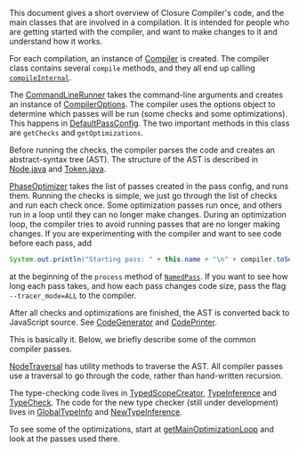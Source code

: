 This document gives a short overview of Closure Compiler's code, and the main classes that are involved in a compilation. It is intended for people who are getting started with the compiler, and want to make changes to it and understand how it works.

For each compilation, an instance of [Compiler](https://github.com/google/closure-compiler/blob/master/src/com/google/javascript/jscomp/Compiler.java) is created. The compiler class contains several `compile` methods, and they all end up calling [`compileInternal`](https://github.com/google/closure-compiler/search?utf8=%E2%9C%93&q=%22private+void+compileInternal%28%29%22).

The [CommandLineRunner](https://github.com/google/closure-compiler/blob/master/src/com/google/javascript/jscomp/CommandLineRunner.java) takes the command-line arguments and creates an instance of [CompilerOptions](https://github.com/google/closure-compiler/blob/master/src/com/google/javascript/jscomp/CompilerOptions.java). The compiler uses the options object to determine which passes will be run (some checks and some optimizations). This happens in [DefaultPassConfig](https://github.com/google/closure-compiler/blob/master/src/com/google/javascript/jscomp/DefaultPassConfig.java). The two important methods in this class are `getChecks` and `getOptimizations`.

Before running the checks, the compiler parses the code and creates an abstract-syntax tree (AST). The structure of the AST is described in [Node.java](https://github.com/google/closure-compiler/blob/master/src/com/google/javascript/rhino/Node.java) and [Token.java](https://github.com/google/closure-compiler/blob/master/src/com/google/javascript/rhino/Token.java).

[PhaseOptimizer](https://github.com/google/closure-compiler/blob/master/src/com/google/javascript/jscomp/PhaseOptimizer.java) takes the list of passes created in the pass config, and runs them. Running the checks is simple, we just go through the list of checks and run each check once. Some optimization passes run once, and others run in a loop until they can no longer make changes. During an optimization loop, the compiler tries to avoid running passes that are no longer making changes. If you are experimenting with the compiler and want to see code before each pass, add
```java
System.out.println("Starting pass: " + this.name + "\n" + compiler.toSource(root));
```
at the beginning of the `process` method of [`NamedPass`](https://github.com/google/closure-compiler/search?utf8=%E2%9C%93&q=%22class+NamedPass+implements+CompilerPass%22). If you want to see how long each pass takes, and how each pass changes code size, pass the flag `--tracer_mode=ALL` to the compiler.

After all checks and optimizations are finished, the AST is converted back to JavaScript source. See [CodeGenerator](https://github.com/google/closure-compiler/blob/master/src/com/google/javascript/jscomp/CodeGenerator.java) and [CodePrinter](https://github.com/google/closure-compiler/blob/master/src/com/google/javascript/jscomp/CodePrinter.java).

This is basically it. Below, we briefly describe some of the common compiler passes.

[NodeTraversal](https://github.com/google/closure-compiler/blob/master/src/com/google/javascript/jscomp/NodeTraversal.java) has utility methods to traverse the AST. All compiler passes use a traversal to go through the code, rather than hand-written recursion.

The type-checking code lives in [TypedScopeCreator](https://github.com/google/closure-compiler/blob/master/src/com/google/javascript/jscomp/TypedScopeCreator.java), [TypeInference](https://github.com/google/closure-compiler/blob/master/src/com/google/javascript/jscomp/TypeInference.java) and [TypeCheck](https://github.com/google/closure-compiler/blob/master/src/com/google/javascript/jscomp/TypeCheck.java). The code for the new type checker (still under development) lives in [GlobalTypeInfo](https://github.com/google/closure-compiler/blob/master/src/com/google/javascript/jscomp/GlobalTypeInfo.java) and [NewTypeInference](https://github.com/google/closure-compiler/blob/master/src/com/google/javascript/jscomp/NewTypeInference.java).

To see some of the optimizations, start at [getMainOptimizationLoop](https://github.com/google/closure-compiler/search?utf8=%E2%9C%93&q=%22PassFactory%5C%3E+getMainOptimizationLoop%22&type=Code) and look at the passes used there.